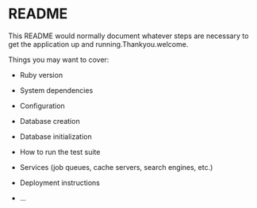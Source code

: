 # README

This README would normally document whatever steps are necessary to get the
application up and running.Thankyou.welcome.


Things you may want to cover:

* Ruby version

* System dependencies

* Configuration

* Database creation

* Database initialization

* How to run the test suite

* Services (job queues, cache servers, search engines, etc.)

* Deployment instructions

* ...

